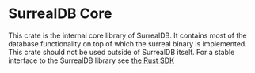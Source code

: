 
# SurrealDB Core

This crate is the internal core library of SurrealDB.
It contains most of the database functionality on top of which the surreal binary is
implemented. This crate should not be used outside of SurrealDB itself. 
For a stable interface to the SurrealDB library see [the Rust SDK](https://crates.io/crates/surrealdb)
